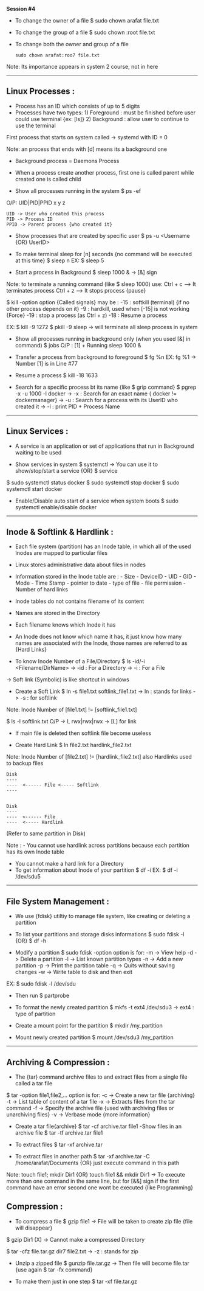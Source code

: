 **Session #4**


- To change the owner of a file
$ sudo chown arafat file.txt

- To change the group of a file
$ sudo chown :root file.txt

- To change both the owner and group of a file

      sudo chown arafat:roo7 file.txt

Note: Its importance appears in system  2 course, not in here



----------------
Linux Processes :
----------------

- Process has an ID which consists of up to 5 digits
- Processes have two types: 1) Foreground : must be finished before user could use terminal {ex: [ls]}
                            2) Background : allow user to continue to use the terminal

First process that starts on system called -> systemd with ID = 0

Note: an process that ends with [d] means its a background one

- Background process = Daemons Process

- When a process create another process, first one is called parent
while created one is called child


- Show all processes running in the system
$ ps -ef

O/P: UID|PID|PPID
      x   y   z

    UID -> User who created this process
    PID -> Process ID
    PPID -> Parent process {who created it}



- Show processes that are created by specific user
$ ps -u <Username {OR} UserID>

- To make terminal sleep for [n] seconds {no command will be executed at this time}
$ sleep n
EX: $ sleep 5

- Start a process in Background
$ sleep 1000 &
-> [&] sign

Note: to terminate a running command (like $ sleep 1000) use:
    Ctrl + c --> It terminates process
    Ctrl + z --> It stops process {pause}


$ kill -option <ProcessID>
option {Called signals} may be : -15 : softkill (terminal) {if no other process depends on it}
                                 -9 : hardkill, used when [-15] is not working {Force}
                                 -19 : stop a process (as Ctrl + z)
                                 -18 : Resume a process

EX: $ kill -9 1272
    $ pkill -9 sleep -> will terminate all sleep process in system


- Show all processes running in background only (when you used [&] in command)
$ jobs
O/P : [1] + Running sleep 1000 &

- Transfer a process from background to foreground
$ fg %n
EX: fg %1    -> Number [1] is in Line #77

- Resume a process
$ kill -18 1633


- Search for a specific process bt its name {like $ grip command}
$ pgrep -x -u 1000 -l docker
-> -x : Search for an exact name { docker != dockermanager}
-> -u : Search for a process with its UserID who created it
-> -l : print PID + Process Name

---------------
Linux Services :
---------------

- A service is an application or set of applications that run in Background
waiting to be used

- Show services in system
$ systemctl
-> You can use it to show/stop/start a service
 {OR}
 $ service <ServiceName> <Action>

$ sudo systemctl status docker
$ sudo systemctl stop docker
$ sudo systemctl start docker
- Enable/Disable auto start of a service when system boots
$ sudo systemctl enable/disable docker


----------------------------
Inode & Softlink & Hardlink :
----------------------------

- Each file system (partition) has an Inode table, in which all of the used
Inodes are mapped to particular files
- Linux stores administrative data about files in nodes
- Information stored in the Inode table are :  - Size
                                               - DeviceID
                                               - UID
                                               - GID
                                               - Mode
                                               - Time Stamp
                                               - pointer to date
                                               - type of file
                                               - file permission
                                               - Number of hard links
- Inode tables do not contains filename of its content
- Names are stored in the Directory
- Each filename knows which Inode it has
- An Inode does not know which name it has, it just know how many names are
associated with the Inode, those names are referred to as {Hard Links}

- To know Inode Number of a File/Directory
$ ls -id/-i <Filename/DirName>
-> -id : For a Directory
-> -i : For a File


-> Soft link (Symbolic) is like shortcut in windows

- Create a Soft Link
$ ln -s file1.txt softlink_file1.txt
-> ln : stands for links
-> -s : for softlink

Note: Inode Number of [file1.txt] != [softlink_file1.txt]


$ ls -l softlink.txt
O/P -> L rwx|rwx|rwx
        -> [L] for link

- If main file is deleted then softlink file become useless

- Create Hard Link
$ ln file2.txt hardlink_file2.txt

Note: Inode Number of [file2.txt] != [hardlink_file2.txt]
      also Hardlinks used to backup files


    Disk
    ----
    ----  <------ File <----- Softlink
    ----


    Disk
    ----
    ----  <------ File
    ----  <----- Hardlink

(Refer to same partition in Disk)

Note : - You cannot use hardlink across partitions because each partition
has its own Inode table
- You cannot make a hard link for a Directory
- To get information about Inode of your partition
$ df -i <FileSystem>
EX: $ df -i /dev/sdu5


-----------------------
File System Management :
-----------------------

- We use {fdisk} utiltiy to manage file system, like creating or deleting
a partition
- To list your partitions and storage disks informations
$ sudo fdisk -l
    {OR}
$ df -h

- Modify a partition
$ sudo fdisk -option <DiskName>
option is for: -m -> View help
          -d -> Delete a partition
          -l -> List known partition types
          -n -> Add a new partition
          -p -> Print the partition table
          -q -> Quits without saving changes
          -w -> Write table to disk and then exit

EX: $ sudo fdisk -l /dev/sdu

- Then run $ partprobe

- To format the newly created partition
$ mkfs -t ext4 /dev/sdu3
-> ext4 : type of partition

- Create a mount point for the partition
$ mkdir /my_partition

- Mount newly created partition
$ mount /dev/sdu3 /my_partition


-------------------------
Archiving & Compression :
-------------------------

- The {tar} command archive files to and extract files from a single
file called a tar file

$ tar -option <ArchiveName> file1,file2,...
option is for: -c -> Create a new tar file {archiving}
               -t -> List table of content of a tar file
               -x -> Extracts files from the tar command
               -f -> Specify the archive file {used with archiving files or unarchiving files}
               -v -> Verbase mode {more information}

- Create a tar file{archive}
$ tar -cf archive.tar file1
-Show files in an archive file
$ tar -tf archive.tar file1

- To extract files
$ tar -xf archive.tar

- To extract files in another path
$ tar -xf archive.tar -C /home/arafat/Documents
{OR} just execute command in this path



Note: touch file1; mkdir Dir1
        {OR}
      touch file1 && mkdir Dir1
-> To execute more than one command in the same line, but for [&&] sign
if the first command have an error second one wont be executed {like Programming}



Compression :
------------

- To compress a file
$ gzip file1
-> File will be taken to create zip file {file will disappear}

$ gzip Dir1 (X) -> Cannot make a compressed Directory

$ tar -cfz file.tar.gz dir7 file2.txt
-> -z : stands for zip


- Unzip a zipped file
$ gunzip file.tar.gz
-> Then file will become file.tar {use again $ tar -fx command}

- To make them just in one step
$ tar -xf file.tar.gz
